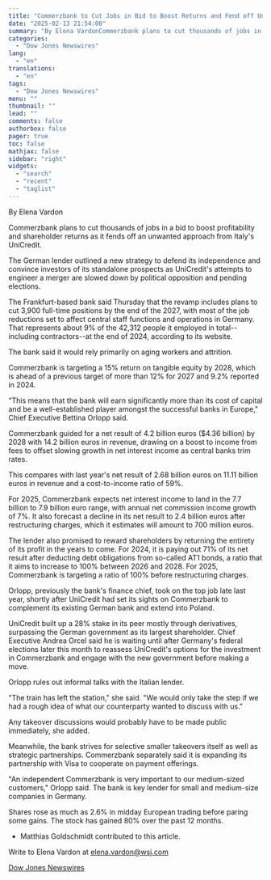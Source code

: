 ```yaml
---
title: "Commerzbank to Cut Jobs in Bid to Boost Returns and Fend off UniCredit — 2nd Update"
date: "2025-02-13 21:54:00"
summary: "By Elena VardonCommerzbank plans to cut thousands of jobs in a bid to boost profitability and shareholder returns as it fends off an unwanted approach from Italy's UniCredit.The German lender outlined a new strategy to defend its independence and convince investors of its standalone prospects as UniCredit's attempts to engineer..."
categories:
  - "Dow Jones Newswires"
lang:
  - "en"
translations:
  - "en"
tags:
  - "Dow Jones Newswires"
menu: ""
thumbnail: ""
lead: ""
comments: false
authorbox: false
pager: true
toc: false
mathjax: false
sidebar: "right"
widgets:
  - "search"
  - "recent"
  - "taglist"
---
```


By Elena Vardon

Commerzbank plans to cut thousands of jobs in a bid to boost profitability and shareholder returns as it fends off an unwanted approach from Italy's UniCredit.

The German lender outlined a new strategy to defend its independence and convince investors of its standalone prospects as UniCredit's attempts to engineer a merger are slowed down by political opposition and pending elections.

The Frankfurt-based bank said Thursday that the revamp includes plans to cut 3,900 full-time positions by the end of the 2027, with most of the job reductions set to affect central staff functions and operations in Germany. That represents about 9% of the 42,312 people it employed in total--including contractors--at the end of 2024, according to its website.

The bank said it would rely primarily on aging workers and attrition.

Commerzbank is targeting a 15% return on tangible equity by 2028, which is ahead of a previous target of more than 12% for 2027 and 9.2% reported in 2024.

"This means that the bank will earn significantly more than its cost of capital and be a well-established player amongst the successful banks in Europe," Chief Executive Bettina Orlopp said.

Commerzbank guided for a net result of 4.2 billion euros ($4.36 billion) by 2028 with 14.2 billion euros in revenue, drawing on a boost to income from fees to offset slowing growth in net interest income as central banks trim rates.

This compares with last year's net result of 2.68 billion euros on 11.11 billion euros in revenue and a cost-to-income ratio of 59%.

For 2025, Commerzbank expects net interest income to land in the 7.7 billion to 7.9 billion euro range, with annual net commission income growth of 7%. It also forecast a decline in its net result to 2.4 billion euros after restructuring charges, which it estimates will amount to 700 million euros.

The lender also promised to reward shareholders by returning the entirety of its profit in the years to come. For 2024, it is paying out 71% of its net result after deducting debt obligations from so-called AT1 bonds, a ratio that it aims to increase to 100% between 2026 and 2028. For 2025, Commerzbank is targeting a ratio of 100% before restructuring charges.

Orlopp, previously the bank's finance chief, took on the top job late last year, shortly after UniCredit had set its sights on Commerzbank to complement its existing German bank and extend into Poland.

UniCredit built up a 28% stake in its peer mostly through derivatives, surpassing the German government as its largest shareholder. Chief Executive Andrea Orcel said he is waiting until after Germany's federal elections later this month to reassess UniCredit's options for the investment in Commerzbank and engage with the new government before making a move.

Orlopp rules out informal talks with the Italian lender.

"The train has left the station," she said. "We would only take the step if we had a rough idea of ​​what our counterparty wanted to discuss with us."

Any takeover discussions would probably have to be made public immediately, she added.

Meanwhile, the bank strives for selective smaller takeovers itself as well as strategic partnerships. Commerzbank separately said it is expanding its partnership with Visa to cooperate on payment offerings.

"An independent Commerzbank is very important to our medium-sized customers," Orlopp said. The bank is key lender for small and medium-size companies in Germany.

Shares rose as much as 2.6% in midday European trading before paring some gains. The stock has gained 80% over the past 12 months.

* Matthias Goldschmidt contributed to this article.

Write to Elena Vardon at elena.vardon@wsj.com

[Dow Jones Newswires](https://www.tradingview.com/news/DJN_DN20250213009892:0/)
